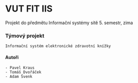 # VUT FIT IIS

Projekt do předmětu Informační systémy sítě 5. semestr, zima

### Týmový projekt  
	Informační systém elektronické zdravotní knížky
#### Autoři
	- Pavel Kraus
	- Tomáš Dvořáček
	- Adam Švenk
	


